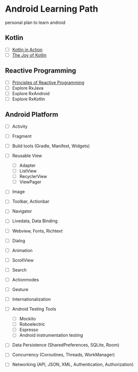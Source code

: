 # Android Learning Path

personal plan to learn android

## Kotlin

- [ ] [Kotlin in Action](https://learning.oreilly.com/library/view/kotlin-in-action/9781617293290/)
- [ ] [The Joy of Kotlin](https://learning.oreilly.com/library/view/the-joy-of/9781617295362/)

## Reactive Programming

- [ ] [Principles of Reactive Programming](https://www.youtube.com/watch?v=fy_QYnoq9XQ&list=PLMhMDErmC1TdBMxd3KnRfYiBV2ELvLyxN)
- [ ] Explore RxJava
- [ ] Explore RxAndroid
- [ ] Explore RxKotlin

## Android Platform

- [ ] Activity
- [ ] Fragment
- [ ] Build tools (Gradle, Manifest, Widgets)
- [ ] Reusable View
  - [ ] Adapter
  - [ ] ListView
  - [ ] RecyclerView
  - [ ] ViewPager
- [ ] Image
- [ ] Toolbar, Actionbar
- [ ] Navigator
- [ ] Livedata, Data Binding
- [ ] Webview, Fonts, Richtext
- [ ] Dialog
- [ ] Animation
- [ ] ScrollView
- [ ] Search
- [ ] Actionmodes
- [ ] Gesture
- [ ] Internationalization
- [ ] Android Testing Tools
  - [ ] Mockito
  - [ ] Roboelectric
  - [ ] Espresso
  - [ ] Android instrumentation testing
- [ ] Data Persistence (SharedPreferences, SQLite, Room)
- [ ] Concurrency (Coroutines, Threads, WorkManager)
- [ ] Networking (API, JSON, XML, Authentication, Authorization)

